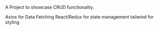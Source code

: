 A Project to showcase CRUD functionality. 

Axios for Data Fetching
React/Redux for state management
tailwind for styling